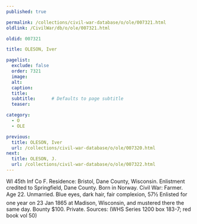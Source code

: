 ```yaml
---
published: true

permalink: /collections/civil-war-database/o/ole/007321.html
oldlink: /CivilWar/db/o/ole/007321.html

oldid: 007321

title: OLESON, Iver

pagelist:
  exclude: false
  order: 7321
  image: 
  alt:
  caption:
  title:
  subtitle:      # Defaults to page subtitle
  teaser:

category: 
  - O 
  - OLE

previous:
  title: OLESON, Iver
  url: /collections/civil-war-database/o/ole/007320.html  
next:
  title: OLESON, J.
  url: /collections/civil-war-database/o/ole/007322.html   
---
```

WI 45th Inf Co F. Residence: Bristol, Dane County, Wisconsin. Enlistment credited to Springfield, Dane County. Born in Norway. Civil War: Farmer. Age 22. Unmarried. Blue eyes, dark hair, fair complexion, 5&#146;7&frac12;&#148; Enlisted for one year on 23 Jan 1865 at Madison, Wisconsin, and mustered there the same day. Bounty $100. Private. Sources: (WHS Series 1200 box 183-7; red book vol 50)